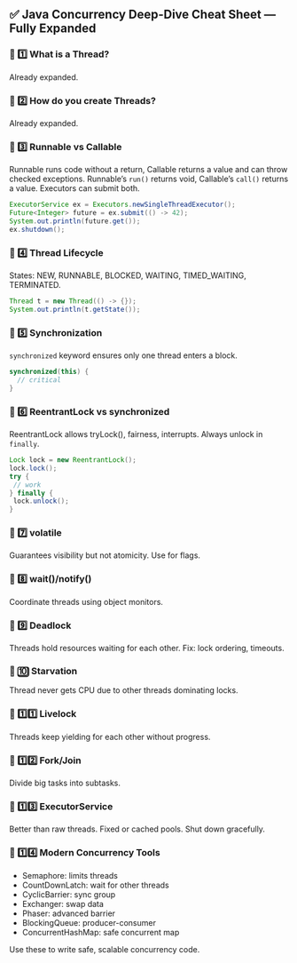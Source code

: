 ## ✅ Java Concurrency Deep-Dive Cheat Sheet — Fully Expanded

### 🧩 1️⃣ What is a Thread?
Already expanded.

### 🧩 2️⃣ How do you create Threads?
Already expanded.

### 🧩 3️⃣ Runnable vs Callable
Runnable runs code without a return, Callable returns a value and can throw checked exceptions. Runnable’s `run()` returns void, Callable’s `call()` returns a value. Executors can submit both.
```java
ExecutorService ex = Executors.newSingleThreadExecutor();
Future<Integer> future = ex.submit(() -> 42);
System.out.println(future.get());
ex.shutdown();
```

### 🧩 4️⃣ Thread Lifecycle
States: NEW, RUNNABLE, BLOCKED, WAITING, TIMED_WAITING, TERMINATED.
```java
Thread t = new Thread(() -> {});
System.out.println(t.getState());
```

### 🧩 5️⃣ Synchronization
`synchronized` keyword ensures only one thread enters a block.
```java
synchronized(this) {
  // critical
}
```

### 🧩 6️⃣ ReentrantLock vs synchronized
ReentrantLock allows tryLock(), fairness, interrupts. Always unlock in `finally`.
```java
Lock lock = new ReentrantLock();
lock.lock();
try {
 // work
} finally {
 lock.unlock();
}
```

### 🧩 7️⃣ volatile
Guarantees visibility but not atomicity. Use for flags.

### 🧩 8️⃣ wait()/notify()
Coordinate threads using object monitors.

### 🧩 9️⃣ Deadlock
Threads hold resources waiting for each other. Fix: lock ordering, timeouts.

### 🧩 🔟 Starvation
Thread never gets CPU due to other threads dominating locks.

### 🧩 1️⃣1️⃣ Livelock
Threads keep yielding for each other without progress.

### 🧩 1️⃣2️⃣ Fork/Join
Divide big tasks into subtasks.

### 🧩 1️⃣3️⃣ ExecutorService
Better than raw threads. Fixed or cached pools. Shut down gracefully.

### 🧩 1️⃣4️⃣ Modern Concurrency Tools
- Semaphore: limits threads
- CountDownLatch: wait for other threads
- CyclicBarrier: sync group
- Exchanger: swap data
- Phaser: advanced barrier
- BlockingQueue: producer-consumer
- ConcurrentHashMap: safe concurrent map

Use these to write safe, scalable concurrency code.

